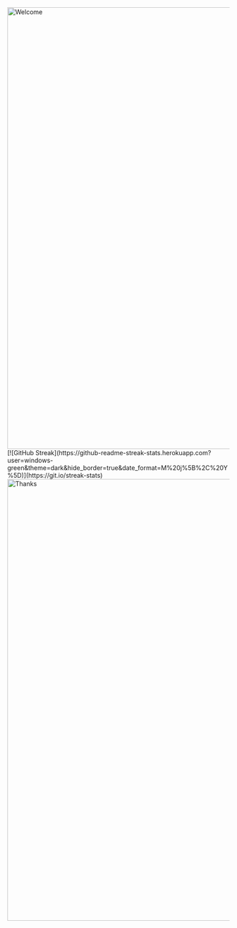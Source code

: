 <img align="right" alt="Welcome" width="1000" src="https://media3.giphy.com/media/6uhvLCU5WcHZBIuxIu/giphy.gif">
[![GitHub Streak](https://github-readme-streak-stats.herokuapp.com?user=windows-green&theme=dark&hide_border=true&date_format=M%20j%5B%2C%20Y%5D)](https://git.io/streak-stats)
<img align="right" alt="Thanks" width="1000" src="https://media4.giphy.com/media/BoTSeIlUDcA3JWeWFQ/giphy.gif">
